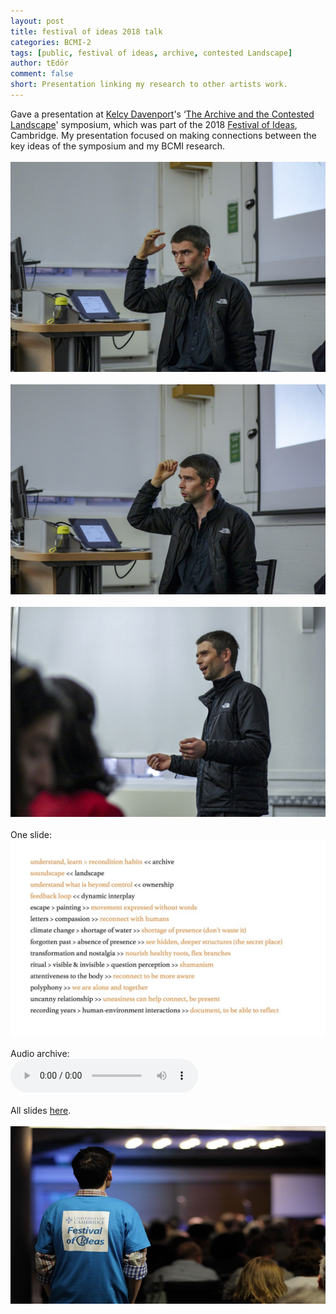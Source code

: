 ```yaml
---
layout: post
title: festival of ideas 2018 talk
categories: BCMI-2
tags: [public, festival of ideas, archive, contested Landscape]
author: tEdör
comment: false
short: Presentation linking my research to other artists work. 
---
```

Gave a presentation at [Kelcy Davenport](http://www.kelcydavenport.com/)'s ‘[The Archive and the Contested Landscape](https://thearchiveandthecontestedlandscape.wordpress.com/)' symposium, which was part of the 2018 [Festival of Ideas](https://www.festivalofideas.cam.ac.uk/), Cambridge. My presentation focused on making connections between the key ideas of the symposium and my BCMI research.
<br>
<br>
![](../assets/img/2018-10-festival-of-ideas-1.jpg)
<br>
<br>
![](../assets/img/2018-10-festival-of-ideas-2.jpg)
<br>
<br>
![](../assets/img/2018-10-festival-of-ideas-3.jpg)
<br>
<br>
One slide:
<br>
![](../assets/img/2018-10-festival-of-ideas.jpg)
<br>

Audio archive:
<br>
<audio controls>
  <source src="../assets/audio/2018-10-24-festival-of-ideas-2018-talk.mp3" type="audio/mpeg">
Your browser does not support the audio element.
</audio>
<br>
<br>
All slides [here](../assets/doc/k_hofstadter_php_2018_10_presentation.pdf).
<br>
<br>
![](../assets/img/2018-10-festival-of-ideas-4.jpg)
<br>
<br>
